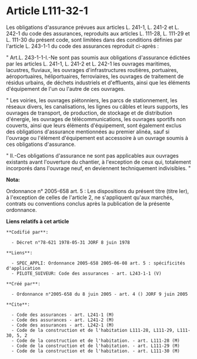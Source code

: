 # Article L111-32-1

Les obligations d'assurance prévues aux articles L. 241-1, L. 241-2 et L. 242-1 du code des assurances, reproduits aux
articles L. 111-28, L. 111-29 et L. 111-30 du présent code, sont limitées dans des conditions définies par l'article L.
243-1-1 du code des assurances reproduit ci-après : 

" Art.L. 243-1-1-I.-Ne sont pas soumis aux obligations d'assurance édictées par les articles L. 241-1, L. 241-2 et L. 242-1
les ouvrages maritimes, lacustres, fluviaux, les ouvrages d'infrastructures routières, portuaires, aéroportuaires,
héliportuaires, ferroviaires, les ouvrages de traitement de résidus urbains, de déchets industriels et d'effluents, ainsi que
les éléments d'équipement de l'un ou l'autre de ces ouvrages. 

" Les voiries, les ouvrages piétonniers, les parcs de stationnement, les réseaux divers, les canalisations, les lignes ou
câbles et leurs supports, les ouvrages de transport, de production, de stockage et de distribution d'énergie, les ouvrages de
télécommunications, les ouvrages sportifs non couverts, ainsi que leurs éléments d'équipement, sont également exclus des
obligations d'assurance mentionnées au premier alinéa, sauf si l'ouvrage ou l'élément d'équipement est accessoire à un
ouvrage soumis à ces obligations d'assurance. 

" II.-Ces obligations d'assurance ne sont pas applicables aux ouvrages existants avant l'ouverture du chantier, à l'exception
de ceux qui, totalement incorporés dans l'ouvrage neuf, en deviennent techniquement indivisibles. "

**Nota:**

Ordonnance n° 2005-658 art. 5 : Les dispositions du présent titre (titre Ier), à l'exception de celles de l'article 2, ne
s'appliquent qu'aux marchés, contrats ou conventions conclus après la publication de la présente ordonnance.

**Liens relatifs à cet article**

	**Codifié par**:

	  - Décret n°78-621 1978-05-31 JORF 8 juin 1978

	**Liens**:

	  - SPEC_APPLI: Ordonnance 2005-658 2005-06-08 art. 5 : spécificités d'application
	  - PILOTE_SUIVEUR: Code des assurances - art. L243-1-1 (V)

	**Créé par**:

	  - Ordonnance n°2005-658 du 8 juin 2005 - art. 4 () JORF 9 juin 2005

	**Cite**:

	  - Code des assurances - art. L241-1 (M)
	  - Code des assurances - art. L241-2 (M)
	  - Code des assurances - art. L242-1 (M)
	  - Code de la construction et de l'habitation L111-28, L111-29, L111-30, 5, 2
	  - Code de la construction et de l'habitation. - art. L111-28 (M)
	  - Code de la construction et de l'habitation. - art. L111-29 (M)
	  - Code de la construction et de l'habitation. - art. L111-30 (M)
